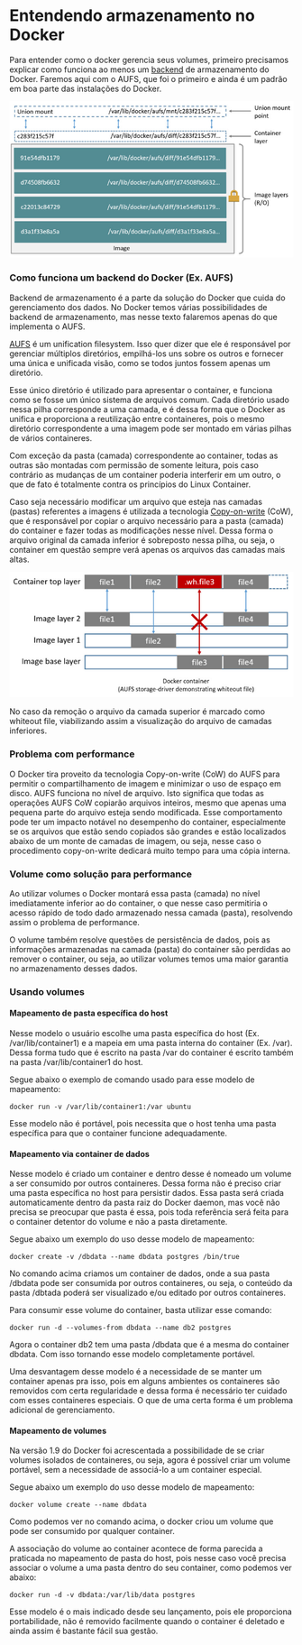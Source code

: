 # Entendendo armazenamento no Docker

Para entender como o docker gerencia seus volumes, primeiro precisamos explicar como funciona ao menos um [backend](http://searchdatacenter.techtarget.com/definition/back-end) de armazenamento do Docker. Faremos aqui com o AUFS, que foi o primeiro e ainda é um padrão em boa parte das instalações do Docker.

![](images/aufs_layers.jpg)

### Como funciona um backend do Docker (Ex. AUFS)

Backend de armazenamento é a parte da solução do Docker que cuida do gerenciamento dos dados. No Docker temos várias possibilidades de backend de armazenamento, mas nesse texto falaremos apenas do que implementa o AUFS.

[AUFS](https://en.wikipedia.org/wiki/Aufs) é um unification filesystem. Isso quer dizer que ele é responsável por gerenciar múltiplos diretórios, empilhá-los uns sobre os outros e fornecer uma única e unificada visão, como se todos juntos fossem apenas um diretório.

Esse único diretório é utilizado para apresentar o container, e funciona como se fosse um único sistema de arquivos comum. Cada diretório usado nessa pilha corresponde a uma camada, e é dessa forma que o Docker as unifica e proporciona a reutilização entre containeres, pois o mesmo diretório correspondente a uma imagem pode ser montado em várias pilhas de vários containeres.

Com exceção da pasta (camada) correspondente ao container, todas as outras são montadas com permissão de somente leitura, pois caso contrário as mudanças de um container poderia interferir em um outro, o que de fato é totalmente contra os princípios do Linux Container.

Caso seja necessário modificar um arquivo que esteja nas camadas (pastas) referentes a imagens é utilizada a tecnologia [Copy-on-write](https://en.wikipedia.org/wiki/Copy-on-write) (CoW), que é responsável por copiar o arquivo necessário para a pasta (camada) do container e fazer todas as modificações nesse nível. Dessa forma o arquivo original da camada inferior é sobreposto nessa pilha, ou seja, o container em questão sempre verá apenas os arquivos das camadas mais altas.

![Removendo um arquivo](images/aufs_delete.jpg)

No caso da remoção o arquivo da camada superior é marcado como whiteout file, viabilizando assim a visualização do arquivo de camadas inferiores.

### Problema com performance

O Docker tira proveito da tecnologia Copy-on-write (CoW) do AUFS para permitir o compartilhamento de imagem e minimizar o uso de espaço em disco. AUFS funciona no nível de arquivo. Isto significa que todas as operações AUFS CoW copiarão arquivos inteiros, mesmo que apenas uma pequena parte do arquivo esteja sendo modificada. Esse comportamento pode ter um impacto notável no desempenho do container, especialmente se os arquivos que estão sendo copiados são grandes e estão localizados abaixo de um monte de camadas de imagem, ou seja, nesse caso o procedimento copy-on-write dedicará muito tempo para uma cópia interna.

### Volume como solução para performance

Ao utilizar volumes o Docker montará essa pasta (camada) no nível imediatamente inferior ao do container, o que nesse caso permitiria o acesso rápido de todo dado armazenado nessa camada (pasta), resolvendo assim o problema de performance.

O volume também resolve questões de persistência de dados, pois as informações armazenadas na camada (pasta) do container são perdidas ao remover o container, ou seja, ao utilizar volumes temos uma maior garantia no armazenamento desses dados.

### Usando volumes

#### Mapeamento de pasta específica do host


Nesse modelo o usuário escolhe uma pasta específica do host (Ex. /var/lib/container1) e a mapeia em uma pasta interna do container (Ex. /var). Dessa forma tudo que é escrito na pasta /var do container é escrito também na pasta /var/lib/container1 do host.

Segue abaixo o exemplo de comando usado para esse modelo de mapeamento:

```
docker run -v /var/lib/container1:/var ubuntu
```

Esse modelo não é portável, pois necessita que o host tenha uma pasta específica para que o container funcione adequadamente.

#### Mapeamento via container de dados

Nesse modelo é criado um container e dentro desse é nomeado um volume a ser consumido por outros containeres. Dessa forma não é preciso criar uma pasta específica no host para persistir dados. Essa pasta será criada automaticamente dentro da pasta raiz do Docker daemon, mas você não precisa se preocupar que pasta é essa, pois toda referência será feita para o container detentor do volume e não a pasta diretamente.

Segue abaixo um exemplo do uso desse modelo de mapeamento:

```
docker create -v /dbdata --name dbdata postgres /bin/true
```
No comando acima criamos um container de dados, onde a sua pasta /dbdata pode ser consumida por outros containeres, ou seja, o conteúdo da pasta /dbtada poderá ser visualizado e/ou editado por outros containeres.

Para consumir esse volume do container, basta utilizar esse comando:

```
docker run -d --volumes-from dbdata --name db2 postgres
```
Agora o container db2 tem uma pasta /dbdata que é a mesma do container dbdata. Com isso tornando esse modelo completamente portável.

Uma desvantagem desse modelo é a necessidade de se manter um container apenas pra isso, pois em alguns ambientes os containeres são removidos com certa regularidade e dessa forma é necessário ter cuidado com esses containeres especiais. O que de uma certa forma é um problema adicional de gerenciamento.

#### Mapeamento de volumes

Na versão 1.9 do Docker foi acrescentada a possibilidade de se criar volumes isolados de containeres, ou seja, agora é possível criar um volume portável, sem a necessidade de associá-lo a um container especial.

Segue abaixo um exemplo do uso desse modelo de mapeamento:

```
docker volume create --name dbdata
```
Como podemos ver no comando acima, o docker criou um volume que pode ser consumido por qualquer container.

A associação do volume ao container acontece de forma parecida a praticada no mapeamento de pasta do host, pois nesse caso você precisa associar o volume a uma pasta dentro do seu container, como podemos ver abaixo:

```
docker run -d -v dbdata:/var/lib/data postgres
```
Esse modelo é o mais indicado desde seu lançamento, pois ele proporciona portabilidade, não é removido facilmente quando o container é deletado e ainda assim é bastante fácil sua gestão.



